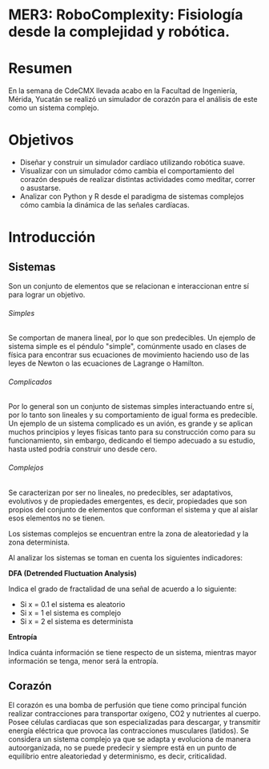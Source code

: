 # MER3: RoboComplexity: Fisiología desde la complejidad y robótica.

# Resumen
En la semana de CdeCMX llevada acabo en la Facultad de Ingeniería, Mérida, Yucatán se realizó un simulador de corazón para el análisis de  este como un sistema complejo.

# Objetivos

- Diseñar y construir un simulador cardíaco utilizando robótica suave.
- Visualizar con un simulador cómo cambia el comportamiento del corazón después de realizar distintas actividades como meditar, correr o asustarse.
- Analizar con Python y R desde el paradigma de sistemas complejos cómo cambia la dinámica de las señales cardíacas.

# Introducción

## Sistemas

Son un conjunto de elementos que se relacionan e interaccionan entre sí para lograr un objetivo.

###### Simples

Se comportan de manera lineal, por lo que son predecibles. Un ejemplo de sistema simple es el péndulo "simple", comúnmente usado en
clases de física para encontrar sus ecuaciones de movimiento haciendo uso de las leyes de Newton o las ecuaciones de Lagrange o Hamilton.

###### Complicados

Por lo general son un conjunto de sistemas simples interactuando entre sí, por lo tanto son lineales y su comportamiento de igual
forma es predecible. Un ejemplo de un sistema complicado es un avión, es grande y se aplican muchos principios y leyes físicas tanto para su construcción como para su funcionamiento, sin embargo, dedicando el tiempo adecuado a su estudio, hasta usted podría construir uno desde cero.

###### Complejos

Se caracterizan por ser no lineales, no predecibles, ser adaptativos, evolutivos y de propiedades emergentes, es decir, propiedades que son propios del conjunto de elementos que conforman el sistema y que al aislar esos elementos no se tienen. 

Los sistemas complejos se encuentran entre la zona de aleatoriedad y la zona determinista. 

Al analizar los sistemas se toman en cuenta los siguientes indicadores:

**DFA (Detrended Fluctuation Analysis)**

Indica el grado de fractalidad de una señal de acuerdo a lo siguiente:
- Si x = 0.1 el sistema es aleatorio
- Si x = 1 el sistema es complejo
- Si x = 2 el sistema es determinista

**Entropía** 

Indica cuánta información se tiene respecto de un sistema, mientras mayor información se tenga, menor será la entropía.

## Corazón

El corazón es una bomba de perfusión que tiene como principal función realizar contracciones para transportar oxígeno, CO2 y nutrientes al cuerpo. Posee células cardiacas que son especializadas para descargar, y transmitir energía eléctrica que provoca las contracciones musculares (latidos). 
Se considera un sistema complejo ya que se adapta y evoluciona de manera autoorganizada, no se puede predecir y siempre está en un punto de equilibrio entre aleatoriedad y determinismo, es decir, criticalidad. 









